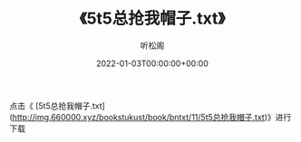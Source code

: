 ﻿---
title:  《5t5总抢我帽子.txt》
date:   2022-01-03T00:00:00+00:00
author: 听松阁
layout: post
permalink: /5t5总抢我帽子/
categories: 小说
tags: [小说]
---

点击《 [5t5总抢我帽子.txt](<a href="http://img.660000.xyz/bookstukust/book/bntxt/11/5t5" target=_blank>http://img.660000.xyz/bookstukust/book/bntxt/11/5t5总抢我帽子.txt)》进行下载
